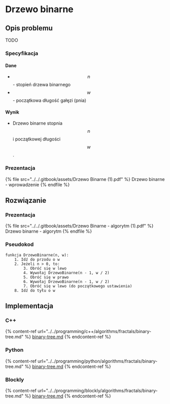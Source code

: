 # Drzewo binarne

## Opis problemu

TODO

### Specyfikacja

#### Dane

* $$n$$ - stopień drzewa binarnego
* $$w$$ - początkowa długość gałęzi (pnia)

#### Wynik

* Drzewo binarne stopnia $$n$$ i początkowej długości $$w$$.

### Prezentacja

{% file src="../../.gitbook/assets/Drzewo Binarne (1).pdf" %}
Drzewo binarne - wprowadzenie
{% endfile %}

## Rozwiązanie

### Prezentacja

{% file src="../../.gitbook/assets/Drzewo Binarne - algorytm (1).pdf" %}
Drzewo binarne - algorytm
{% endfile %}

### Pseudokod

```
funkcja DrzewoBinarne(n, w):
    1. Idź do przodu o w
    2. Jeżeli n > 0, to:
        3. Obróć się w lewo
        4. Wywołaj DrzewoBinarne(n - 1, w / 2)
        5. Obróć się w prawo
        6. Wywołaj DrzewoBinarne(n - 1, w / 2)
        7. Obróć się w lewo (do początkowego ustawienia)
    8. Idź do tyłu o w
```

## Implementacja

### C++

{% content-ref url="../../programming/c++/algorithms/fractals/binary-tree.md" %}
[binary-tree.md](../../programming/c++/algorithms/fractals/binary-tree.md)
{% endcontent-ref %}

### Python

{% content-ref url="../../programming/python/algorithms/fractals/binary-tree.md" %}
[binary-tree.md](../../programming/python/algorithms/fractals/binary-tree.md)
{% endcontent-ref %}

### Blockly

{% content-ref url="../../programming/blockly/algorithms/fractals/binary-tree.md" %}
[binary-tree.md](../../programming/blockly/algorithms/fractals/binary-tree.md)
{% endcontent-ref %}
